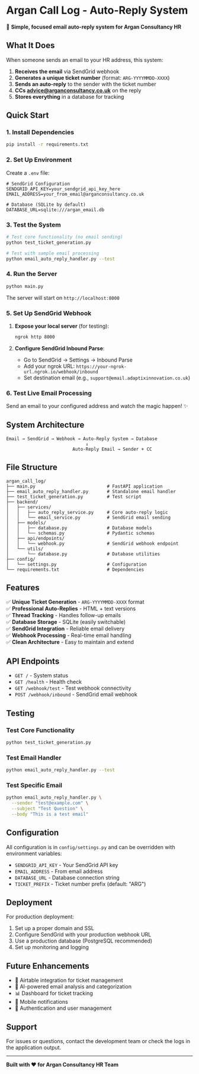 # Argan Call Log - Auto-Reply System

🎯 **Simple, focused email auto-reply system for Argan Consultancy HR**

## What It Does

When someone sends an email to your HR address, this system:

1. **Receives the email** via SendGrid webhook
2. **Generates a unique ticket number** (format: `ARG-YYYYMMDD-XXXX`)
3. **Sends an auto-reply** to the sender with the ticket number
4. **CCs advice@arganconsultancy.co.uk** on the reply
5. **Stores everything** in a database for tracking

## Quick Start

### 1. Install Dependencies
```bash
pip install -r requirements.txt
```

### 2. Set Up Environment
Create a `.env` file:
```env
# SendGrid Configuration
SENDGRID_API_KEY=your_sendgrid_api_key_here
EMAIL_ADDRESS=your_from_email@arganconsultancy.co.uk

# Database (SQLite by default)
DATABASE_URL=sqlite:///argan_email.db
```

### 3. Test the System
```bash
# Test core functionality (no email sending)
python test_ticket_generation.py

# Test with sample email processing
python email_auto_reply_handler.py --test
```

### 4. Run the Server
```bash
python main.py
```

The server will start on `http://localhost:8000`

### 5. Set Up SendGrid Webhook

1. **Expose your local server** (for testing):
   ```bash
   ngrok http 8000
   ```

2. **Configure SendGrid Inbound Parse**:
   - Go to SendGrid → Settings → Inbound Parse
   - Add your ngrok URL: `https://your-ngrok-url.ngrok.io/webhook/inbound`
   - Set destination email (e.g., `support@email.adaptixinnovation.co.uk`)

### 6. Test Live Email Processing

Send an email to your configured address and watch the magic happen! ✨

## System Architecture

```
Email → SendGrid → Webhook → Auto-Reply System → Database
                              ↓
                         Auto-Reply Email → Sender + CC
```

## File Structure

```
argan_call_log/
├── main.py                           # FastAPI application
├── email_auto_reply_handler.py       # Standalone email handler
├── test_ticket_generation.py         # Test script
├── backend/
│   ├── services/
│   │   ├── auto_reply_service.py     # Core auto-reply logic
│   │   └── email_service.py          # SendGrid email sending
│   ├── models/
│   │   ├── database.py               # Database models
│   │   └── schemas.py                # Pydantic schemas
│   ├── api/endpoints/
│   │   └── webhook.py                # SendGrid webhook endpoint
│   └── utils/
│       └── database.py               # Database utilities
├── config/
│   └── settings.py                   # Configuration
└── requirements.txt                  # Dependencies
```

## Features

✅ **Unique Ticket Generation** - `ARG-YYYYMMDD-XXXX` format  
✅ **Professional Auto-Replies** - HTML + text versions  
✅ **Thread Tracking** - Handles follow-up emails  
✅ **Database Storage** - SQLite (easily switchable)  
✅ **SendGrid Integration** - Reliable email delivery  
✅ **Webhook Processing** - Real-time email handling  
✅ **Clean Architecture** - Easy to maintain and extend  

## API Endpoints

- `GET /` - System status
- `GET /health` - Health check
- `GET /webhook/test` - Test webhook connectivity
- `POST /webhook/inbound` - SendGrid email webhook

## Testing

### Test Core Functionality
```bash
python test_ticket_generation.py
```

### Test Email Handler
```bash
python email_auto_reply_handler.py --test
```

### Test Specific Email
```bash
python email_auto_reply_handler.py \
  --sender "test@example.com" \
  --subject "Test Question" \
  --body "This is a test email"
```

## Configuration

All configuration is in `config/settings.py` and can be overridden with environment variables:

- `SENDGRID_API_KEY` - Your SendGrid API key
- `EMAIL_ADDRESS` - From email address
- `DATABASE_URL` - Database connection string
- `TICKET_PREFIX` - Ticket number prefix (default: "ARG")

## Deployment

For production deployment:

1. Set up a proper domain and SSL
2. Configure SendGrid with your production webhook URL
3. Use a production database (PostgreSQL recommended)
4. Set up monitoring and logging

## Future Enhancements

- 🔄 Airtable integration for ticket management
- 🤖 AI-powered email analysis and categorization
- 📊 Dashboard for ticket tracking
- 📱 Mobile notifications
- 🔐 Authentication and user management

## Support

For issues or questions, contact the development team or check the logs in the application output.

---

**Built with ❤️ for Argan Consultancy HR Team** 